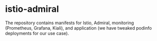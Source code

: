 # istio-admiral

The repository contains manifests for Istio, Admiral, monitoring (Prometheus, Grafana, Kiali), and application (we have tweaked podinfo deployments for our use case).
